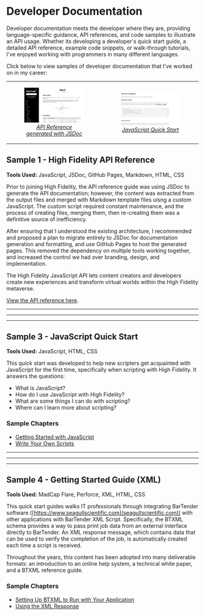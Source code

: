 # Developer Documentation

Developer documentation meets the developer where they are, providing language-specific guidance, API references, and code samples to illustrate an API usage. Whether its developing a developer's quick start guide, a detailed API reference, example code snippets, or walk-through tutorials, I've enjoyed working with programmers in many different languages.

Click below to view samples of developer documentation that I've worked on in my career:

<table style="float:auto; border:none;">
  <tr>
    <td>
      <figure>
        <a href="#sample-1---high-fidelity-online-docs"><img src="api-ref.png" width="250px" />
          <figcaption style="font-style:italic; text-align:center;">API Reference generated with JSDoc</figcaption></a>
      </figure>
      </td>
    <td>
      <figure>
        <a href="#sample-3---javascript-quick-start"><img src="quick-start.png" width="250px" />
        <figcaption style="font-style:italic; text-align:center;">JavaScript Quick Start</figcaption></a>
      </figure>
    </td>
  </tr>
</table>

## Sample 1 - High Fidelity API Reference 

**Tools Used:** JavaScript, JSDoc, GitHub Pages, Markdown, HTML, CSS

Prior to joining High Fidelity, the API reference guide was using JSDoc to generate the API documentation; however, the content was extracted from the output files and merged with Markdown template files uisng a custom JavaScript. The custom script required constant maintenance, and the process of creating files, merging them, then re-creating them was a definitive source of inefficiency. 

After ensuring that I understood the existing architecture, I recommended and proposed a plan to migrate entirely to JSDoc for documentation generation and formatting, and use GitHub Pages to host the generated pages. This removed the dependency on multiple tools working together, and increased the control we had over branding, design, and implementation. 

The High Fidelity JavaScript API lets content creators and developers create new experiences and transform virtual worlds within the High Fidelity metaverse. 

[View the API reference here](api/index.html). 

---
---
---

## Sample 3 - JavaScript Quick Start

**Tools Used:** JavaScript, HTML, CSS

This quick start was developed to help new scripters get acquainted with JavaScript for the first time, specifically when scripting with High Fidelity. It answers the questions: 

* What is JavaScript?
* How do I use JavaScript with High Fidelity?
* What are some things I can do with scripting?
* Where can I learn more about scripting?

### Sample Chapters

* [Getting Started with JavaScript](scripting.html)
* [Write Your Own Scripts](write-scripts.html)

---
---
---

## Sample 4 - Getting Started Guide (XML)

**Tools Used:** MadCap Flare, Perforce, XML, HTML, CSS

This quick start guides walks IT professionals through integrating BarTender software ([https://www.seagullscientific.com](seagullscientific.com)) with other applications with BarTender XML Script. Specifically, the BTXML schema provides a way to pass print job data from an external interface directly to BarTender. An XML response message, which contains data that can be used to verify the completion of the job, is automatically created each time a script is received.

Throughout the years, this content has been adopted into many deliverable formats: an introduction to an online help system, a technical white paper, and a BTXML reference guide. 

### Sample Chapters

* [Setting Up BTXML to Run with Your Application](get-started.html)
* [Using the XML Response](response.html)
